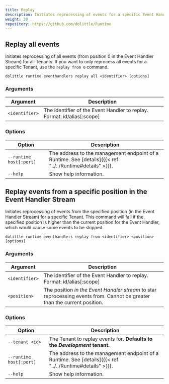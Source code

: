 ```yaml
---
title: Replay
description: Initiates reprocessing of events for a specific Event Handler currently registered by Clients to the Runtime
weight: 30
repository: https://github.com/dolittle/Runtime
---
```


## Replay all events

Initiates reprocessing of all events (from position 0 in the Event Handler Stream) for all Tenants.
If you want to only reprocess all events for a specific Tenant, use the `replay from 0` command.

```shell
dolittle runtime eventhandlers replay all <identifier> [options]
```

### Arguments

| Argument       | Description                                                             |
|----------------|-------------------------------------------------------------------------|
| `<identifier>` | The identifier of the Event Handler to replay. Format: id/alias[:scope] |

### Options

| Option                  | Description                                                                                              |
|-------------------------|----------------------------------------------------------------------------------------------------------|
| `--runtime host[:port]` | The address to the management endpoint of a Runtime. See [details]({{< ref "../../Runtime#details" >}}). |
| `--help`                | Show help information.                                                                                   |


## Replay events from a specific position in the Event Handler Stream

Initiates reprocessing of events from the specified position (in the Event Handler Stream) for a specific Tenant.
This command will fail if the specified position is higher than the current position for the Event Handler, which would cause some events to be skipped.

```shell
dolittle runtime eventhandlers replay from <identifier> <position> [options]
```

### Arguments

| Argument       | Description                                                                                                               |
|----------------|---------------------------------------------------------------------------------------------------------------------------|
| `<identifier>` | The identifier of the Event Handler to replay. Format: id/alias[:scope]                                                   |
| `<position>`   | The position _in the Event Handler stream_ to star reprocessing events from. Cannot be greater than the current position. |

### Options

| Option                  | Description                                                                                              |
|-------------------------|----------------------------------------------------------------------------------------------------------|
| `--tenant <id>`         | The Tenant to replay events for. **Defaults to the _Development_ tenant.**                               |
| `--runtime host[:port]` | The address to the management endpoint of a Runtime. See [details]({{< ref "../../Runtime#details" >}}). |
| `--help`                | Show help information.                                                                                   |
